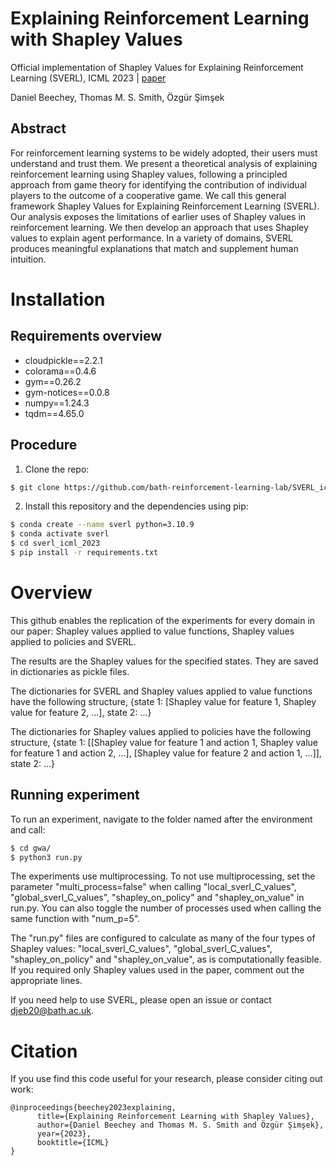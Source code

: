 # Explaining Reinforcement Learning with Shapley Values

Official implementation of Shapley Values for Explaining Reinforcement Learning (SVERL), ICML 2023 | [paper](https://arxiv.org/abs/2306.05810)

Daniel Beechey, Thomas M. S. Smith, Özgür Şimşek

## Abstract

For reinforcement learning systems to be widely adopted, their users must understand and trust them. We present a theoretical analysis of explaining reinforcement learning using Shapley values, following a principled approach from game theory for identifying the contribution of individual players to the outcome of a cooperative game. We call this general framework Shapley Values for Explaining Reinforcement Learning (SVERL). Our analysis exposes the limitations of earlier uses of Shapley values in reinforcement learning. We then develop an approach that uses Shapley values to explain agent performance. In a variety of domains, SVERL produces meaningful explanations that match and supplement human intuition.

# Installation

## Requirements overview

- cloudpickle==2.2.1
- colorama==0.4.6
- gym==0.26.2
- gym-notices==0.0.8
- numpy==1.24.3
- tqdm==4.65.0

## Procedure

1. Clone the repo:
```bash
$ git clone https://github.com/bath-reinforcement-learning-lab/SVERL_icml_2023.git
```

2. Install this repository and the dependencies using pip:
```bash
$ conda create --name sverl python=3.10.9  
$ conda activate sverl  
$ cd sverl_icml_2023  
$ pip install -r requirements.txt
```      
# Overview

This github enables the replication of the experiments for every domain in our paper: Shapley values applied to value functions, Shapley values applied to policies and SVERL.

The results are the Shapley values for the specified states. They are saved in dictionaries as pickle files. 

The dictionaries for SVERL and Shapley values applied to value functions have the following structure, {state 1: \[Shapley value for feature 1, Shapley value for feature 2, ...\], state 2: ...}

The dictionaries for Shapley values applied to policies have the following structure, {state 1: \[\[Shapley value for feature 1 and action 1, Shapley value for feature 1 and action 2, ...\], \[Shapley value for feature 2 and action 1, ...\]\], state 2: ...}

## Running experiment

To run an experiment, navigate to the folder named after the environment and call:

```bash
$ cd gwa/
$ python3 run.py
```

The experiments use multiprocessing. To not use multiprocessing, set the parameter "multi_process=false" when calling "local_sverl_C_values", "global_sverl_C_values", "shapley_on_policy" and "shapley_on_value" in run.py. You can also toggle the number of processes used when calling the same function with "num_p=5".

The "run.py" files are configured to calculate as many of the four types of Shapley values: "local_sverl_C_values", "global_sverl_C_values", "shapley_on_policy" and "shapley_on_value", as is computationally feasible. If you required only Shapley values used in the paper, comment out the appropriate lines.

If you need help to use SVERL, please open an issue or contact djeb20@bath.ac.uk.

# Citation

If you use find this code useful for your research, please consider citing out work:

```
@inproceedings{beechey2023explaining,
      title={Explaining Reinforcement Learning with Shapley Values}, 
      author={Daniel Beechey and Thomas M. S. Smith and Özgür Şimşek},
      year={2023},
      booktitle={ICML}
}
```

